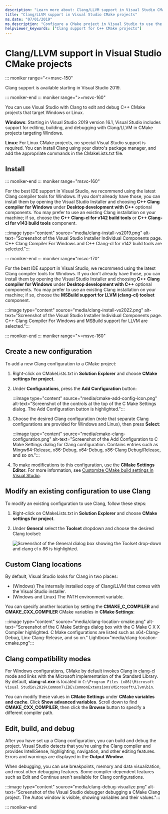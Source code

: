 ```yaml
---
description: "Learn more about: Clang/LLVM support in Visual Studio CMake projects"
title: "Clang/LLVM support in Visual Studio CMake projects"
ms.date: "07/01/2019"
ms.description: "Configure a CMake project in Visual Studio to use the Clang/LLVM toolchain."
helpviewer_keywords: ["Clang support for C++ CMake projects"]
---
```

# Clang/LLVM support in Visual Studio CMake projects

::: moniker range="<=msvc-150"

Clang support is available starting in Visual Studio 2019.

::: moniker-end
::: moniker range=">=msvc-160"

You can use Visual Studio with Clang to edit and debug C++ CMake projects that target Windows or Linux.

**Windows**: Starting in Visual Studio 2019 version 16.1, Visual Studio includes support for editing, building, and debugging with Clang/LLVM in CMake projects targeting Windows.

**Linux**: For Linux CMake projects, no special Visual Studio support is required. You can install Clang using your distro's package manager, and add the appropriate commands in the CMakeLists.txt file.

## Install
::: moniker-end
::: moniker range="msvc-160"

For the best IDE support in Visual Studio, we recommend using the latest Clang compiler tools for Windows. If you don't already have those, you can install them by opening the Visual Studio Installer and choosing **C++ Clang compiler for Windows** under **Desktop development with C++** optional components. You may prefer to use an existing Clang installation on your machine; if so, choose the **C++ Clang-cl for v142 build tools** or **C++ Clang-cl for v143 build tools** component.

:::image type="content" source="media/clang-install-vs2019.png" alt-text="Screenshot of the Visual Studio Installer Individual Components page. C++ Clang Compiler For Windows and C++ Clang-cl for v142 build tools are selected.":::

::: moniker-end
::: moniker range="msvc-170"

For the best IDE support in Visual Studio, we recommend using the latest Clang compiler tools for Windows. If you don't already have those, you can install them by opening the Visual Studio Installer and choosing **C++ Clang compiler for Windows** under **Desktop development with C++** optional components. You may prefer to use an existing Clang installation on your machine; if so, choose the **MSBuild support for LLVM (clang-cl) toolset** component.

:::image type="content" source="media/clang-install-vs2022.png" alt-text="Screenshot of the Visual Studio Installer Individual Components page. C++ Clang Compiler For Windows and MSBuild support for LLVM are selected.":::

::: moniker-end
::: moniker range=">=msvc-160"

## Create a new configuration

To add a new Clang configuration to a CMake project:

1. Right-click on CMakeLists.txt in **Solution Explorer** and choose **CMake settings for project**.

1. Under **Configurations**, press the **Add Configuration** button:

   :::image type="content" source="media/cmake-add-config-icon.png" alt-text="Screenshot of the controls at the top of the C Make Settings dialog. The Add Configuration button is highlighted.":::

1. Choose the desired Clang configuration (note that separate Clang configurations are provided for Windows and Linux), then press **Select**:

   :::image type="content" source="media/cmake-clang-configuration.png" alt-text="Screenshot of the Add Configuration to C Make Settings dialog for Clang configuration. Contains entries such as Mingw64-Release, x86-Debug, x64-Debug, x86-Clang Debug/Release, and so on.":::

1. To make modifications to this configuration, use the **CMake Settings Editor**. For more information, see [Customize CMake build settings in Visual Studio](customize-cmake-settings.md).

## Modify an existing configuration to use Clang

To modify an existing configuration to use Clang, follow these steps:

1. Right-click on CMakeLists.txt in **Solution Explorer** and choose **CMake settings for project**.

1. Under **General** select the **Toolset** dropdown and choose the desired Clang toolset:

   ![Screenshot of the General dialog box showing the Toolset drop-down and clang cl x 86 is highlighted.](media/cmake-clang-toolset.png)

## Custom Clang locations

By default, Visual Studio looks for Clang in two places:

- (Windows) The internally installed copy of Clang/LLVM that comes with the Visual Studio installer.
- (Windows and Linux) The PATH environment variable.

You can specify another location by setting the **CMAKE_C_COMPILER** and **CMAKE_CXX_COMPILER** CMake variables in **CMake Settings**:

:::image type="content" source="media/clang-location-cmake.png" alt-text="Screenshot of the C Make Settings dialog box with the C Make C X X Compiler highlighted. C Make configurations are listed such as x64-Clang-Debug, Linx-Clang-Release, and so on." Lightbox="media/clang-location-cmake.png":::

## Clang compatibility modes

For Windows configurations, CMake by default invokes Clang in [clang-cl](https://llvm.org/devmtg/2014-04/PDFs/Talks/clang-cl.pdf) mode and links with the Microsoft implementation of the Standard Library. By default, **clang-cl.exe** is located in `C:\Program Files (x86)\Microsoft Visual Studio\2019\Common7\IDE\CommonExtensions\Microsoft\Llvm\bin`.

You can modify these values in **CMake Settings** under **CMake variables and cache**. Click **Show advanced variables**. Scroll down to find **CMAKE_CXX_COMPILER**, then click the **Browse**  button to specify a different compiler path.

## Edit, build, and debug

After you have set up a Clang configuration, you can build and debug the project. Visual Studio detects that you're using the Clang compiler and provides IntelliSense, highlighting, navigation, and other editing features. Errors and warnings are displayed in the **Output Window**.

When debugging, you can use breakpoints, memory and data visualization, and most other debugging features. Some compiler-dependent features such as Edit and Continue aren't available for Clang configurations.

:::image type="content" source="media/clang-debug-visualize.png" alt-text="Screenshot of the Visual Studio debugger debugging a CMake Clang project. The Autos window is visible, showing variables and their values.":::

::: moniker-end
